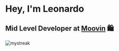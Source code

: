 <h1 align="center">

# Hey, I'm Leonardo

## Mid Level Developer at [Moovin](https://www.linkedin.com/company/moovin-plataforma-e-commerce/mycompany/) 🛍️

<img src="https://github-readme-streak-stats.herokuapp.com/?user=LeonardoCampello-dev&theme=tokyonight" alt="mystreak"/>

</h1>
